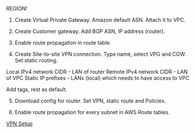 REGION!

1. Create Virtual Private Gateway.
Amazon default ASN.
Attach it to VPC.

2. Create Customer gateway.
Add BGP ASN, IP address (router).

3. Enable route propagation in route table.

4. Create Site-to-site VPN connection.
Type name, select VPG and CGW.
Set static routing. 

Local IPv4 network CIDR - LAN of router
Remote IPv4 network CIDR - LAN of VPC
Static IP prefixes - LANs (local) which needs to have access to VPC

Add tags, rest as default.

5. Download config for router. Set VPN, static route and Policies.

6. Enable route propagation for every subnet in AWS Route tables. 

[VPN Setup](https://medium.com/dlt-labs-publication/how-do-you-set-up-an-aws-site-to-site-vpn-connection-674605c019f6)